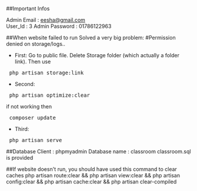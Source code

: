 ##Important Infos

Admin Email : eesha@gmail.com		
User_Id : 3
Admin Password : 01786122963

##When website failed to run
Solved a very big problem:
#Permission denied on storage/logs..

- First:
Go to public file. Delete Storage folder (which actually a folder link).
Then use 
<pre> php artisan storage:link </pre>

- Second:
<pre> php artisan optimize:clear </pre>
if not working then 
<pre> composer update </pre>

- Third:
<pre> php artisan serve </pre>

##Database
Client : phpmyadmin
Database name : classroom
classroom.sql is provided

##If website doesn't run, you should have used this command to clear caches
php artisan route:clear && php artisan view:clear && php artisan config:clear && php artisan cache:clear && php artisan clear-compiled